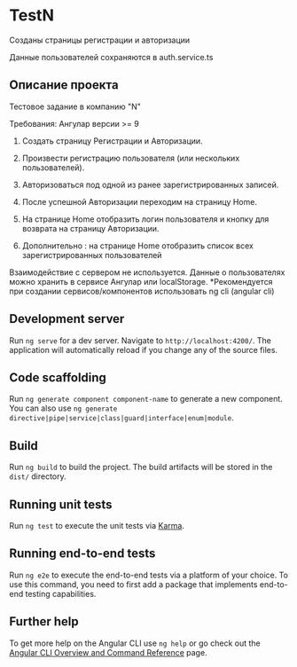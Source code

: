 # TestN

Созданы страницы регистрации и авторизации

Данные пользователей сохраняются в auth.service.ts

## Описание проекта

Тестовое задание в компанию "N"

Требования: Ангулар версии >= 9

1. Создать страницу Регистрации и Авторизации.

2. Произвести регистрацию пользователя (или нескольких пользователей).

3. Авторизоваться под одной из ранее зарегистрированных записей.

4. После успешной Авторизации переходим на страницу Home.

5. На странице Home отобразить логин пользователя и кнопку для возврата на страницу
Авторизации.

6. Дополнительно : на странице Home отобразить список всех зарегистрированных пользователей

Взаимодействие с сервером не используется. Данные о пользователях можно хранить в сервисе Ангулар или localStorage.
*Рекомендуется при создании сервисов/компонентов использовать ng cli (angular cli)


## Development server

Run `ng serve` for a dev server. Navigate to `http://localhost:4200/`. The application will automatically reload if you change any of the source files.

## Code scaffolding

Run `ng generate component component-name` to generate a new component. You can also use `ng generate directive|pipe|service|class|guard|interface|enum|module`.

## Build

Run `ng build` to build the project. The build artifacts will be stored in the `dist/` directory.

## Running unit tests

Run `ng test` to execute the unit tests via [Karma](https://karma-runner.github.io).

## Running end-to-end tests

Run `ng e2e` to execute the end-to-end tests via a platform of your choice. To use this command, you need to first add a package that implements end-to-end testing capabilities.

## Further help

To get more help on the Angular CLI use `ng help` or go check out the [Angular CLI Overview and Command Reference](https://angular.io/cli) page.
